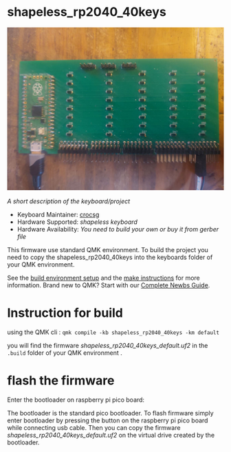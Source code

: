 # shapeless_rp2040_40keys

![test_rp2040_40keys](board.jpg)

*A short description of the keyboard/project*

* Keyboard Maintainer: [crocsg](https://github.com/crocsg)
* Hardware Supported: *shapeless keyboard*
* Hardware Availability: *You need to build your own or buy it from gerber file*

This firmware use standard QMK environment. To build the project you need to copy the shapeless_rp2040_40keys into the keyboards folder of your QMK environment.

See the [build environment setup](https://docs.qmk.fm/#/getting_started_build_tools) and the [make instructions](https://docs.qmk.fm/#/getting_started_make_guide) for more information. Brand new to QMK? Start with our [Complete Newbs Guide](https://docs.qmk.fm/#/newbs).

# Instruction for build 
using the QMK cli :
```qmk compile -kb shapeless_rp2040_40keys -km default ```

you will find the firmware *shapeless_rp2040_40keys_default.uf2* in the `.build` folder of your QMK environment .


# flash the firmware

Enter the bootloader on raspberry pi pico board:

The bootloader is the standard pico bootloader. To flash firmware simply enter bootloader by pressing the button on the raspberry pi pico board while connecting usb cable. Then you can copy the firmware *shapeless_rp2040_40keys_default.uf2* on the virtual drive created by the bootloader.